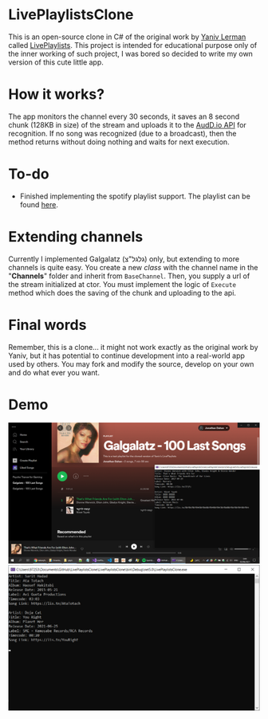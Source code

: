 # LivePlaylistsClone
 This is an open-source clone in C# of the original work by [Yaniv Lerman](https://www.facebook.com/yaniv.lerman) called [LivePlaylists](https://www.facebook.com/LivePlaylists). This project is intended for educational purpose only of the inner working of such project, I was bored so decided to write my own version of this cute little app.

# How it works?
The app monitors the channel every 30 seconds, it saves an 8 second chunk (128KB in size) of the stream and uploads it to the [AudD.io API](https://docs.audd.io/#recognize) for recognition. If no song was recognized (due to a broadcast), then the method returns without doing nothing and waits for next execution.

# To-do
- Finished implementing the spotify playlist support. The playlist can be found [here](https://open.spotify.com/playlist/5mLHWcR8C3ObKYdKxTyzyY?si=7bbc1536145c40f0).

# Extending channels
Currently I implemented Galgalatz (גלגל"צ) only, but extending to more channels is quite easy. You create a new *class* with the channel name in the "**Channels**" folder and inherit from `BaseChannel`. Then, you supply a url of the stream initialized at ctor. You must implement the logic of `Execute` method which does the saving of the chunk and uploading to the api.

# Final words
Remember, this is a clone... it might not work exactly as the original work by Yaniv, but it has potential to continue development into a real-world app used by others. You may fork and modify the source, develop on your own and do what ever you want.

# Demo
![Additional Demo](https://github.com/dahanj95/LivePlaylistsClone/blob/main/LivePlaylistsClone/demo2.png)
![Demo](https://github.com/dahanj95/LivePlaylistsClone/blob/main/LivePlaylistsClone/demo.png)
